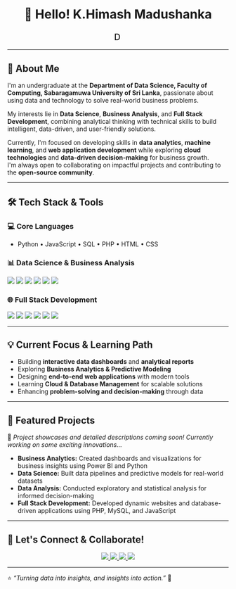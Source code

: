 <h1 align="center">👋 Hello! K.Himash Madushanka</h1>

<h3 align="center">
  <span class="typing-animation">Data Science | Business Analysis | Full Stack Development</span>
</h3>

---

## 🚀 About Me

I'm an undergraduate at the **Department of Data Science, Faculty of Computing, Sabaragamuwa University of Sri Lanka**, passionate about using data and technology to solve real-world business problems.  

My interests lie in **Data Science**, **Business Analysis**, and **Full Stack Development**, combining analytical thinking with technical skills to build intelligent, data-driven, and user-friendly solutions.

Currently, I'm focused on developing skills in **data analytics**, **machine learning**, and **web application development** while exploring **cloud technologies** and **data-driven decision-making** for business growth.  
I'm always open to collaborating on impactful projects and contributing to the **open-source community**.

---

## 🛠️ Tech Stack & Tools

### 💻 Core Languages
- Python • JavaScript • SQL • PHP • HTML • CSS

### 📊 Data Science & Business Analysis
<p align="left">
  <img src="https://img.shields.io/badge/Numpy-013243?style=for-the-badge&logo=numpy&logoColor=white"/>
  <img src="https://img.shields.io/badge/Pandas-150458?style=for-the-badge&logo=pandas&logoColor=white"/>
  <img src="https://img.shields.io/badge/Scikit--learn-F7931E?style=for-the-badge&logo=scikit-learn&logoColor=white"/>
  <img src="https://img.shields.io/badge/PowerBI-F2C811?style=for-the-badge&logo=powerbi&logoColor=black"/>
  <img src="https://img.shields.io/badge/Tableau-E97627?style=for-the-badge&logo=tableau&logoColor=white"/>
  <img src="https://img.shields.io/badge/Excel-217346?style=for-the-badge&logo=microsoftexcel&logoColor=white"/>
</p>

### 🌐 Full Stack Development
<p align="left">
  <img src="https://img.shields.io/badge/HTML5-E34F26?style=for-the-badge&logo=html5&logoColor=white"/>
  <img src="https://img.shields.io/badge/CSS3-1572B6?style=for-the-badge&logo=css3&logoColor=white"/>
  <img src="https://img.shields.io/badge/JavaScript-F7DF1E?style=for-the-badge&logo=javascript&logoColor=black"/>
  <img src="https://img.shields.io/badge/PHP-777BB4?style=for-the-badge&logo=php&logoColor=white"/>
  <img src="https://img.shields.io/badge/MySQL-00758F?style=for-the-badge&logo=mysql&logoColor=white"/>
  <img src="https://img.shields.io/badge/Bootstrap-7952B3?style=for-the-badge&logo=bootstrap&logoColor=white"/>
</p>

---

## 💡 Current Focus & Learning Path

- Building **interactive data dashboards** and **analytical reports**
- Exploring **Business Analytics & Predictive Modeling**
- Designing **end-to-end web applications** with modern tools
- Learning **Cloud & Database Management** for scalable solutions
- Enhancing **problem-solving and decision-making** through data

---

## 🎯 Featured Projects

🚧 *Project showcases and detailed descriptions coming soon! Currently working on some exciting innovations...*

- **Business Analytics:** Created dashboards and visualizations for business insights using Power BI and Python  
- **Data Science:** Built data pipelines and predictive models for real-world datasets  
- **Data Analysis:** Conducted exploratory and statistical analysis for informed decision-making  
- **Full Stack Development:** Developed dynamic websites and database-driven applications using PHP, MySQL, and JavaScript  

---

## 🤝 Let's Connect & Collaborate!

<p align="center">
  <a href="mailto:sankajithd.jinasena@gmail.com">
    <img src="https://img.shields.io/badge/Email-D14836?style=for-the-badge&logo=gmail&logoColor=white" />
  </a>
  <a href="https://www.linkedin.com/in/sankajith-d-jinasena">
    <img src="https://img.shields.io/badge/LinkedIn-0077B5?style=for-the-badge&logo=linkedin&logoColor=white" />
  </a>
  <a href="https://github.com/SankajithDJinasena">
    <img src="https://img.shields.io/badge/GitHub-100000?style=for-the-badge&logo=github&logoColor=white" />
  </a>
  <a href="https://medium.com/@sankajithd.jinasena">
    <img src="https://img.shields.io/badge/Medium-12100E?style=for-the-badge&logo=medium&logoColor=white" />
  </a>
</p>

---

⭐ *“Turning data into insights, and insights into action.”* 🚀

<!-- Typing animation CSS -->
<style>
  .typing-animation {
    border-right: 3px solid #00bfff;
    white-space: nowrap;
    overflow: hidden;
    display: inline-block;
    font-weight: 500;
    font-size: 20px;
    animation: typing 4s steps(70, end), blink-caret 0.75s step-end infinite;
  }

  @keyframes typing {
    from { width: 0; }
    to { width: 100%; }
  }

  @keyframes blink-caret {
    0%, 100% { border-color: transparent; }
    50% { border-color: #00bfff; }
  }
</style>
